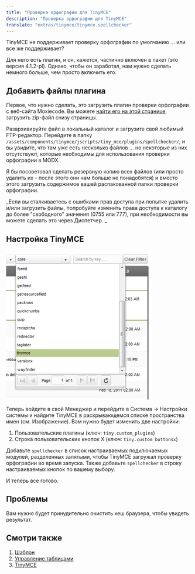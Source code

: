 ```yaml
---
title: "Проверка орфографии для TinyMCE"
description: "Проверка орфографии для TinyMCE"
translate: "extras/tinymce/tinymce.spellchecker"
---
```


TinyMCE не поддерживает проверку орфографии по умолчанию ... или все же поддерживает?

Для него есть плагин, и он, кажется, частично включен в пакет (это версия 4.1.2-pl). Однако, чтобы он заработал, нам нужно сделать немного больше, чем просто включить его. 

## Добавить файлы плагина

Первое, что нужно сделать, это загрузить плагин проверки орфографии с веб-сайта Moxiecode. Вы можете [найти его на этой странице](http://www.tinymce.com/download/download.php), загрузить zip-файл снизу страницы.

Разархивируйте файл в локальный каталог и загрузите свой любимый FTP-редактор. Перейдите в папку `/assets/components/tinymce/jscripts/tiny_mce/plugins/spellchecker/`, и вы увидите, что там уже есть несколько файлов ... но некоторые из них отсутствуют, которые необходимы для использования проверки орфографии в MODX.

Я бы посоветовал сделать резервную копию всех файлов (или просто удалить их - после этого они нам больше не понадобятся) и вместо этого загрузить содержимое вашей распакованной папки проверки орфографии.

_Если вы сталкиваетесь с ошибками прав доступа при попытке удалить и/или загрузить файлы, попробуйте изменить права доступа к каталогу до более "свободного" значения (0755 или 777), при необходимости вы можете сделать это через Диспетчер. _ 

## Настройка TinyMCE

![](tinymce.png)

Теперь войдите в свой Менеджер и перейдите в Система -> Настройки системы и найдите TinyMCE в раскрывающемся списке пространства имен (см. Изображение). Вам нужно будет изменить две настройки:

1. Пользовательские плагины (ключ: `tiny.custom_plugins`)
2. Строка пользовательских кнопок X (ключ: `tiny.custom_buttonsx`)

Добавьте `spellchecker` в список настраиваемых подключаемых модулей, разделенных запятыми, чтобы TinyMCE загружал проверку орфографии во время запуска.
Также добавьте `spellchecker` в строку настраиваемых кнопок по вашему выбору.

И теперь все готово. 

## Проблемы

Вам нужно будет принудительно очистить кеш браузера, чтобы увидеть результат. 

## Смотри также

1. [Шаблон](extras/tinymce/tinymce.template)
2. [Управление таблицами](extras/tinymce/tinymce.table-controls)
3. [TinyMCE](extras/tinymce)